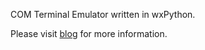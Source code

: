 COM Terminal Emulator written in wxPython.

Please visit [blog](https://innomatic.blogspot.com) for more information.
